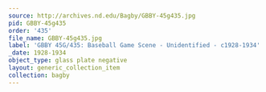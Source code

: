 ```yaml
---
source: http://archives.nd.edu/Bagby/GBBY-45g435.jpg
pid: GBBY-45g435
order: '435'
file_name: GBBY-45g435.jpg
label: 'GBBY 45G/435: Baseball Game Scene - Unidentified - c1928-1934'
_date: 1928-1934
object_type: glass plate negative
layout: generic_collection_item
collection: bagby
---
```

